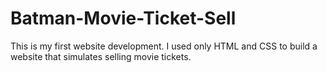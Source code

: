 # Batman-Movie-Ticket-Sell
This is my first website development. I used only HTML and CSS to build a website that simulates selling movie tickets.
